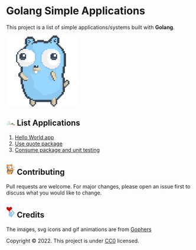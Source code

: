 # Golang Simple Applications

This project is a list of simple applications/systems built with **Golang**.

![Gopher Dance](images/gopher-dance.gif)

## <img src="images/pushing-cart.png" alt="Gopher pushing cart" width="24"> List Applications

1. [Hello World app](hello_world.go)
2. [Use quote package](go_quote.go)
3. [Consume package and unit testing](golang-greet)

## <img src="images/crash-dummy.svg" alt="Gopher robo crash" width="24"> Contributing

Pull requests are welcome. For major changes, please open an issue first to discuss
what you would like to change.

## <img src="images/heart-balloon.svg" alt="Gopher heart balloon" width="24"> Credits

The images, svg icons and gif animations are from [Gophers](https://github.com/egonelbre/gophers)

Copyright :copyright: 2022. This project is under [CC0](LICENSE) licensed.
